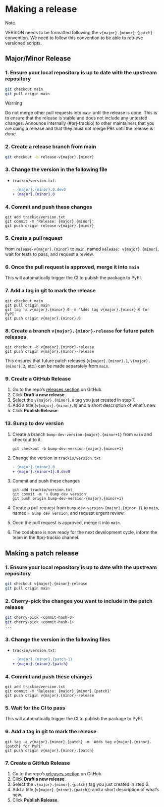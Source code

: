 # Making a release

> [!NOTE]
> VERSION needs to be formatted following the `v{major}.{minor}.{patch}` convention. We need to follow this convention to be able to retrieve versioned scripts.

## Major/Minor Release

### 1. Ensure your local repository is up to date with the upstream repository

```bash
git checkout main
git pull origin main
```

> [!WARNING]
> Do not merge other pull requests into `main` until the release is done. This is to ensure that the release is stable and does not include any untested changes. Announce internally (#prj-trackio) to other maintainers that you are doing a release and that they must not merge PRs until the release is done.

### 2. Create a release branch from main

```bash
git checkout -b release-v{major}.{minor}
```

### 3. Change the version in the following file

- `trackio/version.txt`:

  ```diff
  - {major}.{minor}.0.dev0
  + {major}.{minor}.0
  ```

### 4. Commit and push these changes

```shell
git add trackio/version.txt
git commit -m 'Release: {major}.{minor}'
git push origin release-v{major}.{minor}
```

### 5. Create a pull request

from `release-v{major}.{minor}` to `main`, named `Release: v{major}.{minor}`, wait for tests to pass, and request a review.

### 6. Once the pull request is approved, merge it into `main`

This will automatically trigger the CI to pubish the package to PyPI.

### 7. Add a tag in git to mark the release

```shell
git checkout main
git pull origin main
git tag -a v{major}.{minor}.0 -m 'Adds tag v{major}.{minor}.0 for PyPI'
git push origin v{major}.{minor}.0
```

### 8. Create a branch `v{major}.{minor}-release` for future patch releases

```shell
git checkout -b v{major}.{minor}-release
git push origin v{major}.{minor}-release
```

This ensures that future patch releases (`v{major}.{minor}.1`, `v{major}.{minor}.2`, etc.) can be made separately from `main`.

### 9. Create a GitHub Release

1. Go to the repo’s [releases section](https://github.com/huggingface/trackio/releases) on GitHub.
2. Click **Draft a new release**.
3. Select the `v{major}.{minor}.0` tag you just created in step 7.
4. Add a title (`v{major}.{minor}.0`) and a short description of what’s new.
5. Click **Publish Release**.

### 13. Bump to dev version

1. Create a branch `bump-dev-version-{major}.{minor+1}` from `main` and checkout to it.

   ```shell
   git checkout -b bump-dev-version-{major}.{minor+1}
   ```

2. Change the version in `trackio/version.txt`

   ```diff
   - {major}.{minor}.0
   + {major}.{minor+1}.0.dev0
   ```

3. Commit and push these changes

   ```shell
   git add trackio/version.txt
   git commit -m '⬆️ Bump dev version'
   git push origin bump-dev-version-{major}.{minor+1}
   ```

4. Create a pull request from `bump-dev-version-{major}.{minor+1}` to `main`, named `⬆️ Bump dev version`, and request urgent review.

5. Once the pull request is approved, merge it into `main`.

6. The codebase is now ready for the next development cycle, inform the team in the #prj-trackio channel.

## Making a patch release

### 1. Ensure your local repository is up to date with the upstream repository

```bash
git checkout v{major}.{minor}-release
git pull origin main
```

### 2. Cherry-pick the changes you want to include in the patch release

```bash
git cherry-pick <commit-hash-0>
git cherry-pick <commit-hash-1>
...
```

### 3. Change the version in the following files

- `trackio/version.txt`:

  ```diff
  - {major}.{minor}.{patch-1}
  + {major}.{minor}.{patch}
  ```

### 4. Commit and push these changes

```shell
git add trackio/version.txt
git commit -m 'Release: {major}.{minor}.{patch}'
git push origin v{major}.{minor}-release
```

### 5. Wait for the CI to pass

This will automatically trigger the CI to publish the package to PyPI.

### 6. Add a tag in git to mark the release

```shell
git tag -a v{major}.{minor}.{patch} -m 'Adds tag v{major}.{minor}.{patch} for PyPI'
git push origin v{major}.{minor}.{patch}
```

### 7. Create a GitHub Release

1. Go to the repo’s [releases section](https://github.com/huggingface/trackio/releases) on GitHub.
2. Click **Draft a new release**.
3. Select the `v{major}.{minor}.{patch}` tag you just created in step 6.
4. Add a title (`v{major}.{minor}.{patch}`) and a short description of what’s new.
5. Click **Publish Release**.
